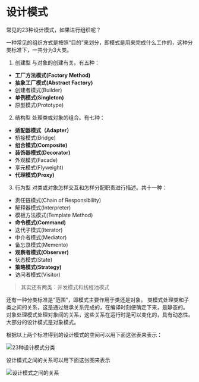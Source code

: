 # 设计模式

常见的23种设计模式，如果进行组织呢？

一种常见的组织方式是按照“目的”来划分，即模式是用来完成什么工作的，这种分类标准下，一共分为3大类。
1. 创建型
与对象的创建有关。有五种：
  * **工厂方法模式(Factory Method)**
  * **抽象工厂模式(Abstract Factory)**
  * 创建者模式(Builder)
  * **单例模式(Singleton)**
  * 原型模式(Prototype)

2. 结构型
处理类或对象的组合。有七种：
  * **适配器模式（Adapter）**
  * 桥接模式(Bridge)
  * **组合模式(Composite)**
  * **装饰器模式(Decorator)**
  * 外观模式(Facade)
  * 享元模式(Flyweight)
  * **代理模式(Proxy)**
3. 行为型
对类或对象怎样交互和怎样分配职责进行描述。共十一种：
  * 责任链模式(Chain of Responsibility)
  * 解释器模式(Interpreter)
  * 模板方法模式(Template Method)
  * **命令模式(Command)**
  * 迭代子模式(Iterator)
  * 中介者模式(Mediator)
  * 备忘录模式(Memento)
  * **观察者模式(Observer)**
  * 状态模式(State)
  * **策略模式(Strategy)**
  * 访问者模式(Visitor)

> 其实还有两类：并发模式和线程池模式

还有一种分类标准是“范围”，即模式主要作用于类还是对象。
类模式处理类和子类之间的关系，这是通过继承关系完成的，在编译时刻便确定下来，是静态的。
对象处理模式处理对象间的关系，这些关系在运行时是可以变化的，具有动态性。大部分的设计模式是对象模式。


根据以上两个标准得到的设计模式的空间可以用下面这张表来表示：

![23种设计模式分类](http://ovn0i3kdg.bkt.clouddn.com/23%E7%A7%8D%E8%AE%BE%E8%AE%A1%E6%A8%A1%E5%BC%8F%E5%88%86%E7%B1%BB.png)


设计模式之间的关系可以用下面这张图来表示

![设计模式之间的关系](http://dl.iteye.com/upload/attachment/0083/1179/57a92d42-4d84-3aa9-a8b9-63a0b02c2c36.jpg?imageView/2/w/400/h/500)
